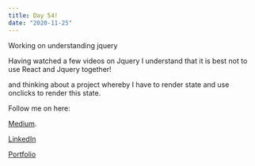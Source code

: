 ```yaml
---
title: Day 54!
date: "2020-11-25"
---
```



Working on understanding jquery 

Having watched a few videos on Jquery I understand that it is best not to use React and Jquery together!

 and thinking about a project whereby I have to render state and use onclicks to render this state.

Follow me on here:


[Medium](https://medium.com/@kalemajoanna).

[LinkedIn](https://www.linkedin.com/in/joanna-e-kalema-a5a5b4136/)

[Portfolio](https://joannathedeveloper.netlify.app/)

